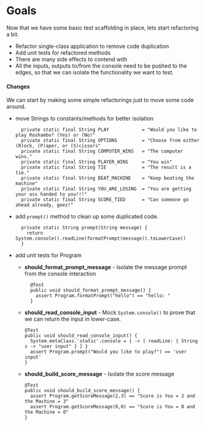 # Goals
Now that we have some basic test scaffolding in place, lets start refactoring a bit.

- Refactor single-class application to remove code duplication
- Add unit tests for refactored methods
- There are many side effects to contend with
- All the inputs, outputs to/from the console need to be pushed to the edges, so that we can isolate the functionality we want to test.

#### Changes
We can start by making some simple refactorings just to move some code around.
  - move Strings to constants/methods for better isolation
    ```
      private static final String PLAY            = "Would you like to play Roshambo? (Yes) or (No)"
      private static final String OPTIONS         = "Choose from either (R)ock, (P)aper, or (S)cissors"
      private static final String COMPUTER_WINS   = "The computer wins."
      private static final String PLAYER_WINS     = "You win"
      private static final String TIE             = "The result is a tie."
      private static final String BEAT_MACHINE    = "Keep beating the machine"
      private static final String YOU_ARE_LOSING  = "You are getting your ass handed to you!!!"
      private static final String SCORE_TIED      = "Can someone go ahead already, geez!"
    ```

  - add `prompt()` method to clean up some duplicated code.
    ```
      private static String prompt(String message) {
        return System.console().readLine(formatPrompt(message)).toLowerCase()
      }
    ```

  - add unit tests for Program
    - **should_format_prompt_message** - Isolate the message prompt from the console interaction

      ```
        @Test
        public void should_format_prompt_message() {
          assert Program.formatPrompt("hello") == "hello: "
        }
      ```
    - **should_read_console_input** - Mock `System.console()` to prove that we can return the input in lower-case.

      ```
      @Test
      public void should_read_console_input() {
        System.metaClass.'static'.console = { -> [ readLine: { String s -> "user input" } ] }
        assert Program.prompt("Would you like to play?") == 'user input'
      }
      ```
    - **should_build_score_message**   - Isolate the score message

      ```
      @Test
      public void should_build_score_message() {
        assert Program.getScoreMessage(2,3) == "Score is You = 2 and the Machine = 3"
        assert Program.getScoreMessage(0,0) == "Score is You = 0 and the Machine = 0"
      }
      ```
